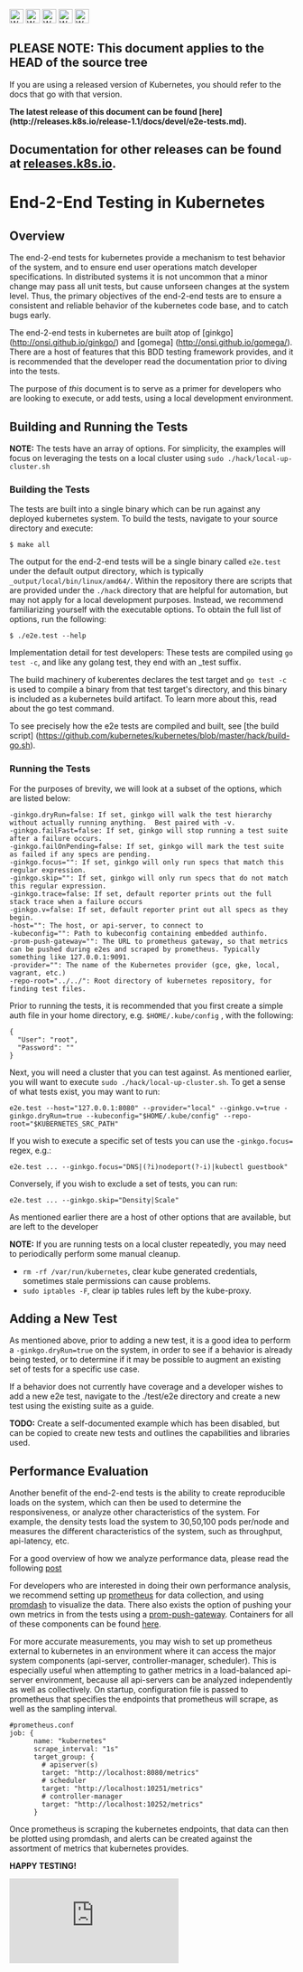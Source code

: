 <!-- BEGIN MUNGE: UNVERSIONED_WARNING -->

<!-- BEGIN STRIP_FOR_RELEASE -->

<img src="http://kubernetes.io/img/warning.png" alt="WARNING"
     width="25" height="25">
<img src="http://kubernetes.io/img/warning.png" alt="WARNING"
     width="25" height="25">
<img src="http://kubernetes.io/img/warning.png" alt="WARNING"
     width="25" height="25">
<img src="http://kubernetes.io/img/warning.png" alt="WARNING"
     width="25" height="25">
<img src="http://kubernetes.io/img/warning.png" alt="WARNING"
     width="25" height="25">

<h2>PLEASE NOTE: This document applies to the HEAD of the source tree</h2>

If you are using a released version of Kubernetes, you should
refer to the docs that go with that version.

<strong>
The latest release of this document can be found
[here](http://releases.k8s.io/release-1.1/docs/devel/e2e-tests.md).

Documentation for other releases can be found at
[releases.k8s.io](http://releases.k8s.io).
</strong>
--

<!-- END STRIP_FOR_RELEASE -->

<!-- END MUNGE: UNVERSIONED_WARNING -->

# End-2-End Testing in Kubernetes

## Overview

The end-2-end tests for kubernetes provide a mechanism to test behavior of the system, and to ensure end user operations match developer specifications.  In distributed systems it is not uncommon that a minor change may pass all unit tests, but cause unforseen changes at the system level.  Thus, the primary objectives of the end-2-end tests are to ensure a consistent and reliable behavior of the kubernetes code base, and to catch bugs early.

The end-2-end tests in kubernetes are built atop of [ginkgo] (http://onsi.github.io/ginkgo/) and [gomega] (http://onsi.github.io/gomega/).  There are a host of features that this BDD testing framework provides, and it is recommended that the developer read the documentation prior to diving into the tests.

The purpose of *this* document is to serve as a primer for developers who are looking to execute, or add tests, using a local development environment.

## Building and Running the Tests

**NOTE:** The tests have an array of options.  For simplicity, the examples will focus on leveraging the tests on a local cluster using `sudo ./hack/local-up-cluster.sh`

### Building the Tests

The tests are built into a single binary which can be run against any deployed kubernetes system.  To build the tests, navigate to your source directory and execute:

`$ make all`

The output for the end-2-end tests will be a single binary called `e2e.test` under the default output directory, which is typically `_output/local/bin/linux/amd64/`.  Within the repository there are scripts that are provided under the `./hack` directory that are helpful for automation, but may not apply for a local development purposes.  Instead, we recommend familiarizing yourself with the executable options.  To obtain the full list of options, run the following:

`$ ./e2e.test --help`

Implementation detail for test developers:  These tests are compiled using `go test -c`, and like any golang test, they end with an _test suffix.

The build machinery of kuberentes declares the test target and `go test -c` is used to compile a binary from that test target's directory, and this binary is included as a kubernetes build artifact.  To learn more about this, read about the go test command.

To see precisely how the e2e tests are compiled and built, see [the build script] (https://github.com/kubernetes/kubernetes/blob/master/hack/build-go.sh).

### Running the Tests

For the purposes of brevity, we will look at a subset of the options, which are listed below:

```
-ginkgo.dryRun=false: If set, ginkgo will walk the test hierarchy without actually running anything.  Best paired with -v.
-ginkgo.failFast=false: If set, ginkgo will stop running a test suite after a failure occurs.
-ginkgo.failOnPending=false: If set, ginkgo will mark the test suite as failed if any specs are pending.
-ginkgo.focus="": If set, ginkgo will only run specs that match this regular expression.
-ginkgo.skip="": If set, ginkgo will only run specs that do not match this regular expression.
-ginkgo.trace=false: If set, default reporter prints out the full stack trace when a failure occurs
-ginkgo.v=false: If set, default reporter print out all specs as they begin.
-host="": The host, or api-server, to connect to
-kubeconfig="": Path to kubeconfig containing embedded authinfo.
-prom-push-gateway="": The URL to prometheus gateway, so that metrics can be pushed during e2es and scraped by prometheus. Typically something like 127.0.0.1:9091.
-provider="": The name of the Kubernetes provider (gce, gke, local, vagrant, etc.)
-repo-root="../../": Root directory of kubernetes repository, for finding test files.
```

Prior to running the tests, it is recommended that you first create a simple auth file in your home directory, e.g. `$HOME/.kube/config` , with the following:

```
{
  "User": "root",
  "Password": ""
}
```

Next, you will need a cluster that you can test against.  As mentioned earlier, you will want to execute `sudo ./hack/local-up-cluster.sh`.  To get a sense of what tests exist, you may want to run:

`e2e.test --host="127.0.0.1:8080" --provider="local" --ginkgo.v=true -ginkgo.dryRun=true --kubeconfig="$HOME/.kube/config" --repo-root="$KUBERNETES_SRC_PATH"`

If you wish to execute a specific set of tests you can use the `-ginkgo.focus=` regex, e.g.:

`e2e.test ... --ginkgo.focus="DNS|(?i)nodeport(?-i)|kubectl guestbook"`

Conversely, if you wish to exclude a set of tests, you can run:

`e2e.test ... --ginkgo.skip="Density|Scale"`

As mentioned earlier there are a host of other options that are available, but are left to the developer

**NOTE:** If you are running tests on a local cluster repeatedly, you may need to periodically perform some manual cleanup.
- `rm -rf /var/run/kubernetes`, clear kube generated credentials, sometimes stale permissions can cause problems.
- `sudo iptables -F`, clear ip tables rules left by the kube-proxy.

## Adding a New Test

As mentioned above, prior to adding a new test, it is a good idea to perform a `-ginkgo.dryRun=true` on the system, in order to see if a behavior is already being tested, or to determine if it may be possible to augment an existing set of tests for a specific use case.

If a behavior does not currently have coverage and a developer wishes to add a new e2e test, navigate to the ./test/e2e directory and create a new test using the existing suite as a guide.

**TODO:** Create a self-documented example which has been disabled, but can be copied to create new tests and outlines the capabilities and libraries used.

## Performance Evaluation

Another benefit of the end-2-end tests is the ability to create reproducible loads on the system, which can then be used to determine the responsiveness, or analyze other characteristics of the system.  For example, the density tests load the system to 30,50,100 pods per/node and measures the different characteristics of the system, such as throughput, api-latency, etc.

For a good overview of how we analyze performance data, please read the following [post](http://blog.kubernetes.io/2015/09/kubernetes-performance-measurements-and.html)

For developers who are interested in doing their own performance analysis, we recommend setting up [prometheus](http://prometheus.io/) for data collection, and using [promdash](http://prometheus.io/docs/visualization/promdash/) to visualize the data.  There also exists the option of pushing your own metrics in from the tests using a [prom-push-gateway](http://prometheus.io/docs/instrumenting/pushing/).  Containers for all of these components can be found [here](https://hub.docker.com/u/prom/).

For more accurate measurements, you may wish to set up prometheus external to kubernetes in an environment where it can access the major system components (api-server, controller-manager, scheduler).  This is especially useful when attempting to gather metrics in a load-balanced api-server environment, because all api-servers can be analyzed independently as well as collectively. On startup, configuration file is passed to prometheus that specifies the endpoints that prometheus will scrape, as well as the sampling interval.

```
#prometheus.conf
job: {
      name: "kubernetes"
      scrape_interval: "1s"
      target_group: {
		# apiserver(s)
		target: "http://localhost:8080/metrics"
		# scheduler 
		target: "http://localhost:10251/metrics"
		# controller-manager
		target: "http://localhost:10252/metrics"
      }
```

Once prometheus is scraping the kubernetes endpoints, that data can then be plotted using promdash, and alerts can be created against the assortment of metrics that kubernetes provides.

**HAPPY TESTING!**



<!-- BEGIN MUNGE: GENERATED_ANALYTICS -->
[![Analytics](https://kubernetes-site.appspot.com/UA-36037335-10/GitHub/docs/devel/e2e-tests.md?pixel)]()
<!-- END MUNGE: GENERATED_ANALYTICS -->
